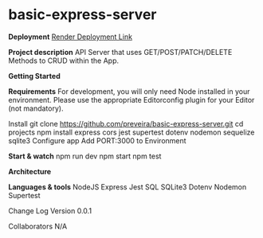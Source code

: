 # basic-express-server #
**Deployment**
[Render Deployment Link](https://basic-express-server-xttk.onrender.com)

**Project description**
API Server that uses GET/POST/PATCH/DELETE Methods to CRUD within the App.

**Getting Started**

**Requirements**
For development, you will only need Node installed in your environment. Please use the appropriate Editorconfig plugin for your Editor (not mandatory).

Install
git clone https://github.com/preveira/basic-express-server.git
cd projects
npm install express cors jest supertest dotenv nodemon sequelize sqlite3
Configure app
Add PORT:3000 to Environment

**Start & watch**
npm run dev
npm start
npm test

**Architecture**


**Languages & tools**
NodeJS
Express
Jest
SQL
SQLite3
Dotenv
Nodemon
Supertest

Change Log
Version 0.0.1

Collaborators
N/A
